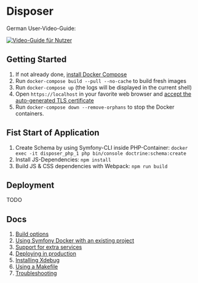 # Disposer

German User-Video-Guide:  

[![Video-Guide für Nutzer](https://img.youtube.com/vi/dYo23MRtl-w/0.jpg)](https://www.youtube.com/watch?v=dYo23MRtl-w)

## Getting Started

1. If not already done, [install Docker Compose](https://docs.docker.com/compose/install/)
2. Run `docker-compose build --pull --no-cache` to build fresh images
3. Run `docker-compose up` (the logs will be displayed in the current shell)
4. Open `https://localhost` in your favorite web browser and [accept the auto-generated TLS certificate](https://stackoverflow.com/a/15076602/1352334)
5. Run `docker-compose down --remove-orphans` to stop the Docker containers.

## Fist Start of Application

1. Create Schema by using Symfony-CLI inside PHP-Container: 
``docker exec -it disposer_php_1 php bin/console doctrine:schema:create``
2. Install JS-Dependencies: ``npm install``
3. Build JS & CSS dependencies with Webpack: ``npm run build``

## Deployment

TODO 

## Docs

1. [Build options](docs/build.md)
2. [Using Symfony Docker with an existing project](docs/existing-project.md)
3. [Support for extra services](docs/extra-services.md)
4. [Deploying in production](docs/production.md)
5. [Installing Xdebug](docs/xdebug.md)
6. [Using a Makefile](docs/makefile.md)
7. [Troubleshooting](docs/troubleshooting.md)


